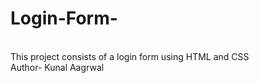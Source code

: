 # Login-Form-
<br>
This project consists of a login form using HTML and CSS
<br>
Author- Kunal Aagrwal 
